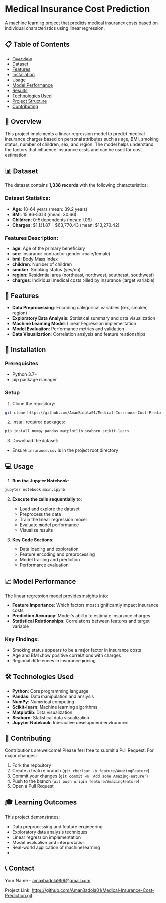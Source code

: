 # Medical Insurance Cost Prediction

A machine learning project that predicts medical insurance costs based on individual characteristics using linear regression.

## 📋 Table of Contents
- [Overview](#overview)
- [Dataset](#dataset)
- [Features](#features)
- [Installation](#installation)
- [Usage](#usage)
- [Model Performance](#model-performance)
- [Results](#results)
- [Technologies Used](#technologies-used)
- [Project Structure](#project-structure)
- [Contributing](#contributing)

## 🎯 Overview

This project implements a linear regression model to predict medical insurance charges based on personal attributes such as age, BMI, smoking status, number of children, sex, and region. 
The model helps understand the factors that influence insurance costs and can be used for cost estimation.

## 📊 Dataset

The dataset contains **1,338 records** with the following characteristics:

### Dataset Statistics:
- **Age**: 18-64 years (mean: 39.2 years)
- **BMI**: 15.96-53.13 (mean: 30.66)
- **Children**: 0-5 dependents (mean: 1.09)
- **Charges**: $1,121.87 - $63,770.43 (mean: $13,270.42)

### Features Description:
- **age**: Age of the primary beneficiary
- **sex**: Insurance contractor gender (male/female)
- **bmi**: Body Mass Index 
- **children**: Number of children
- **smoker**: Smoking status (yes/no)
- **region**: Residential area (northeast, northwest, southeast, southwest)
- **charges**: Individual medical costs billed by insurance (target variable)

## 🔧 Features

- **Data Preprocessing**: Encoding categorical variables (sex, smoker, region)
- **Exploratory Data Analysis**: Statistical summary and data visualization
- **Machine Learning Model**: Linear Regression implementation
- **Model Evaluation**: Performance metrics and validation
- **Data Visualization**: Correlation analysis and feature relationships

## 🚀 Installation

### Prerequisites
- Python 3.7+
- pip package manager

### Setup
1. Clone the repository:
```bash
git clone https://github.com/AmanBadola01/Medical-Insurance-Cost-Prediction.git
```

2. Install required packages:
```bash
pip install numpy pandas matplotlib seaborn scikit-learn
```

3. Download the dataset:
- Ensure `insurance.csv` is in the project root directory

## 💻 Usage

1. **Run the Jupyter Notebook**:
```bash
jupyter notebook main.ipynb
```

2. **Execute the cells sequentially** to:
   - Load and explore the dataset
   - Preprocess the data
   - Train the linear regression model
   - Evaluate model performance
   - Visualize results

3. **Key Code Sections**:
   - Data loading and exploration
   - Feature encoding and preprocessing
   - Model training and prediction
   - Performance evaluation

## 📈 Model Performance

The linear regression model provides insights into:
- **Feature Importance**: Which factors most significantly impact insurance costs
- **Prediction Accuracy**: Model's ability to estimate insurance charges
- **Statistical Relationships**: Correlations between features and target variable

### Key Findings:
- Smoking status appears to be a major factor in insurance costs
- Age and BMI show positive correlations with charges
- Regional differences in insurance pricing

## 🛠️ Technologies Used

- **Python**: Core programming language
- **Pandas**: Data manipulation and analysis
- **NumPy**: Numerical computing
- **Scikit-learn**: Machine learning algorithms
- **Matplotlib**: Data visualization
- **Seaborn**: Statistical data visualization
- **Jupyter Notebook**: Interactive development environment

## 🤝 Contributing

Contributions are welcome! Please feel free to submit a Pull Request. For major changes:

1. Fork the repository
2. Create a feature branch (`git checkout -b feature/AmazingFeature`)
3. Commit your changes (`git commit -m 'Add some AmazingFeature'`)
4. Push to the branch (`git push origin feature/AmazingFeature`)
5. Open a Pull Request

## 🎓 Learning Outcomes

This project demonstrates:
- Data preprocessing and feature engineering
- Exploratory data analysis techniques
- Linear regression implementation
- Model evaluation and interpretation
- Real-world application of machine learning
- 
## 📞 Contact

Your Name - amanbadola999@gmail.com

Project Link: https://github.com/AmanBadola01/Medical-Insurance-Cost-Prediction.git
